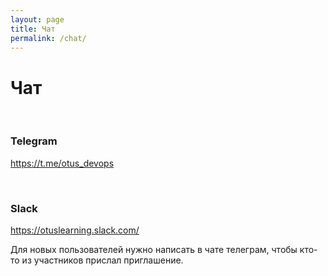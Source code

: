 ```yaml
---
layout: page
title: Чат
permalink: /chat/
---
```


# Чат

<br/>

### Telegram

https://t.me/otus_devops

<br/>

### Slack

https://otuslearning.slack.com/

Для новых пользователей нужно написать в чате телеграм, чтобы кто-то из участников прислал приглашение.
